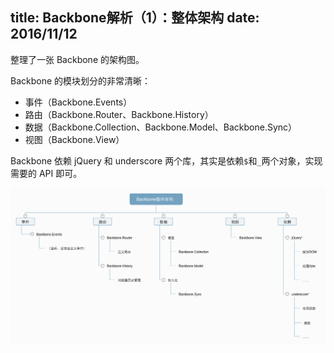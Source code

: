 title: Backbone解析（1）：整体架构
date: 2016/11/12
---

整理了一张 Backbone 的架构图。

<!-- more -->

Backbone 的模块划分的非常清晰：
- 事件（Backbone.Events）
- 路由（Backbone.Router、Backbone.History）
- 数据（Backbone.Collection、Backbone.Model、Backbone.Sync）
- 视图（Backbone.View）

Backbone 依赖 jQuery 和 underscore 两个库，其实是依赖`$`和`_`两个对象，实现需要的 API 即可。


![](/blog/images/backbone.png)